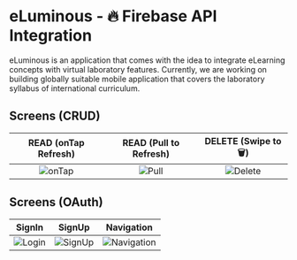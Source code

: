 # eLuminous - 🔥 Firebase API Integration

eLuminous is an application that comes with the idea to integrate eLearning concepts with virtual laboratory features. Currently, we are working
on building globally suitable mobile application that covers the laboratory syllabus of international curriculum. 
  
## Screens (CRUD)

READ (onTap Refresh)             |  READ (Pull to Refresh)             | DELETE (Swipe to 🗑️)            | 
:-------------------------:|:-------------------------:|:-------------------------:
| ![onTap](https://media.giphy.com/media/J3RRK1NbadMo2vcsIT/giphy.gif)  | ![Pull](https://media.giphy.com/media/RIBA45L9k2aChb0ZS2/giphy.gif) | ![Delete](https://media.giphy.com/media/j3c7Dhh9t1aMctwQyC/giphy.gif) |

## Screens (OAuth)

SignIn             |  SignUp             | Navigation            | 
:-------------------------:|:-------------------------:|:-------------------------:
| ![Login](https://media.giphy.com/media/lOmV1wYJ5wQ68FFtb1/giphy.gif)  | ![SignUp](https://media.giphy.com/media/cO8MXdnVKwCaGLSlmb/giphy.gif) | ![Navigation](https://media.giphy.com/media/XZfxeqXDR52HxeLxqY/giphy.gif) |



